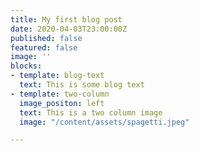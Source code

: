 ```yaml
---
title: My first blog post
date: 2020-04-03T23:00:00Z
published: false
featured: false
image: ''
blocks:
- template: blog-text
  text: This is some blog text
- template: two-column
  image_positon: left
  text: This is a two column image
  image: "/content/assets/spagetti.jpeg"

---
```

